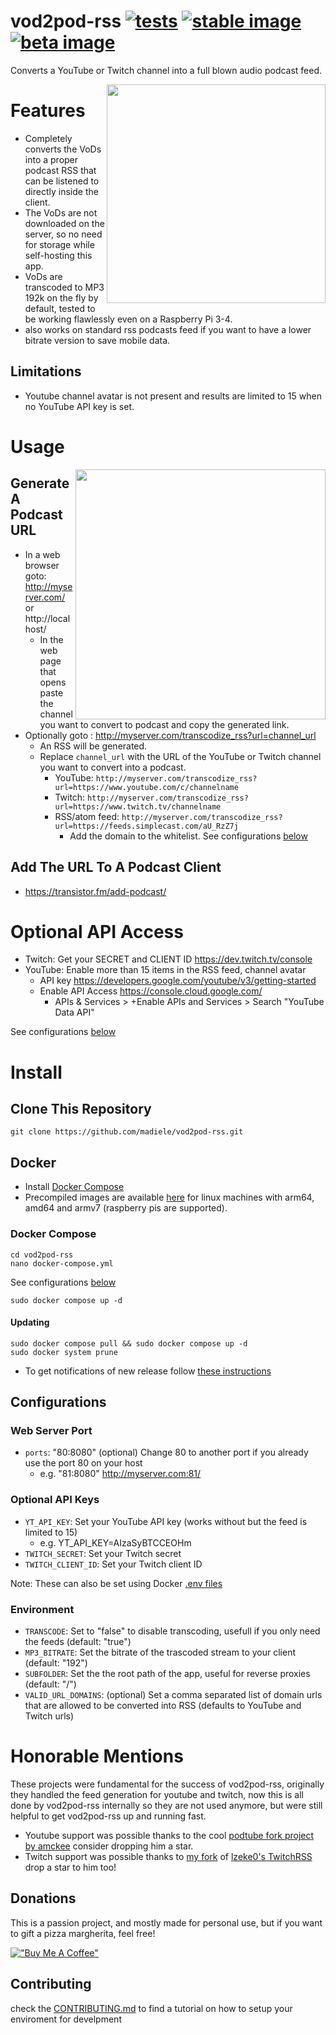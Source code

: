 # vod2pod-rss [![tests](https://github.com/madiele/vod2pod-rss/actions/workflows/rust.yml/badge.svg)](https://github.com/madiele/vod2pod-rss/actions/workflows/rust.yml) [![stable image](https://github.com/madiele/vod2pod-rss/actions/workflows/docker-image.yml/badge.svg?branch=stable)](https://github.com/madiele/vod2pod-rss/actions/workflows/docker-image.yml) [![beta image](https://github.com/madiele/vod2pod-rss/actions/workflows/docker-image-beta.yml/badge.svg)](https://github.com/madiele/vod2pod-rss/actions/workflows/docker-image-beta.yml)

Converts a YouTube or Twitch channel into a full blown audio podcast feed.

<a label="example of it working with podcast addict" href="https://user-images.githubusercontent.com/4585690/231301791-2f838fb3-4f6e-4382-bac4-c968bfe98c08.png"><img src="https://user-images.githubusercontent.com/4585690/231301791-2f838fb3-4f6e-4382-bac4-c968bfe98c08.png" align="right" height="350" ></a>

# Features
- Completely converts the VoDs into a proper podcast RSS that can be listened to directly inside the client.
- The VoDs are not downloaded on the server, so no need for storage while self-hosting this app.
- VoDs are transcoded to MP3 192k on the fly by default, tested to be working flawlessly even on a Raspberry Pi 3-4.
- also works on standard rss podcasts feed if you want to have a lower bitrate version to save mobile data.

## Limitations
- Youtube channel avatar is not present and results are limited to 15 when no YouTube API key is set.

# Usage
<a label="frontend" href="https://user-images.githubusercontent.com/4585690/234704870-0bf3023a-78e0-4ccc-adea-9d1f6ea2fabc.png"><img src="https://user-images.githubusercontent.com/4585690/234704870-0bf3023a-78e0-4ccc-adea-9d1f6ea2fabc.png" align="right" width="400px" ></a>
## Generate A Podcast URL
- In a web browser goto: http://myserver.com/ or http://localhost/
  - In the web page that opens paste the channel you want to convert to podcast and copy the generated link.
- Optionally goto : http://myserver.com/transcodize_rss?url=channel_url
  - An RSS will be generated.
  - Replace `channel_url` with the URL of the YouTube or Twitch channel you want to convert into a podcast.
    - YouTube: `http://myserver.com/transcodize_rss?url=https://www.youtube.com/c/channelname`
    - Twitch: `http://myserver.com/transcodize_rss?url=https://www.twitch.tv/channelname`
    - RSS/atom feed: `http://myserver.com/transcodize_rss?url=https://feeds.simplecast.com/aU_RzZ7j`
      - Add the domain to the whitelist. See configurations [below](#configurations)

## Add The URL To A Podcast Client
- <https://transistor.fm/add-podcast/>

# Optional API Access
- Twitch: Get your SECRET and CLIENT ID <https://dev.twitch.tv/console>
- YouTube: Enable more than 15 items in the RSS feed, channel avatar
  - API key <https://developers.google.com/youtube/v3/getting-started>
  - Enable API Access <https://console.cloud.google.com/>
    - APIs & Services > +Enable APIs and Services > Search "YouTube Data API"

See configurations [below](#configurations)

# Install
## Clone This Repository  
```
git clone https://github.com/madiele/vod2pod-rss.git
```

## Docker
- Install [Docker Compose](https://docs.docker.com/compose/install/)
- Precompiled images are available [here](https://hub.docker.com/r/madiele/vod2pod-rss/) for linux machines with arm64, amd64 and armv7 (raspberry pis are supported).

### Docker Compose
```
cd vod2pod-rss
nano docker-compose.yml
```
See configurations [below](#configurations)
```
sudo docker compose up -d
```

#### Updating
```
sudo docker compose pull && sudo docker compose up -d
sudo docker system prune
```
- To get notifications of new release follow [these instructions](https://docs.github.com/en/account-and-profile/managing-subscriptions-and-notifications-on-github/setting-up-notifications/about-notifications)

## Configurations
### Web Server Port
- `ports`: "80:8080" (optional) Change 80 to another port if you already use the port 80 on your host
  - e.g. "81:8080" http://myserver.com:81/

### Optional API Keys
- `YT_API_KEY`: Set your YouTube API key (works without but the feed is limited to 15)
  - e.g. YT_API_KEY=AIzaSyBTCCEOHm
- `TWITCH_SECRET`: Set your Twitch secret
- `TWITCH_CLIENT_ID`: Set your Twitch client ID

Note: These can also be set using Docker [.env files](https://docs.docker.com/compose/environment-variables/env-file/) 

### Environment
- `TRANSCODE`: Set to "false" to disable transcoding, usefull if you only need the feeds (default: "true")
- `MP3_BITRATE`: Set the bitrate of the trascoded stream to your client (default: "192")
- `SUBFOLDER`: Set the the root path of the app, useful for reverse proxies (default: "/")
- `VALID_URL_DOMAINS`: (optional) Set a comma separated list of domain urls that are allowed to be converted into RSS  (defaults to YouTube and Twitch urls)

# Honorable Mentions

These projects were fundamental for the success of vod2pod-rss, originally they handled the feed generation for youtube and twitch, now this is all done by vod2pod-rss internally so they are not used anymore, but were still helpful to get vod2pod-rss up and running fast.
* Youtube support was possible thanks to the cool [podtube fork project by amckee](https://github.com/amckee/PodTube) consider dropping him a star.
* Twitch support was possible thanks to [my fork](https://github.com/madiele/TwitchToPodcastRSS) of [lzeke0's TwitchRSS](https://github.com/lzeke0/TwitchRSS) drop a star to him too!

## Donations

This is a passion project, and mostly made for personal use, but if you want to gift a pizza margherita, feel free!

[!["Buy Me A Coffee"](https://www.buymeacoffee.com/assets/img/custom_images/orange_img.png)](https://www.buymeacoffee.com/madiele)

## Contributing

check the [CONTRIBUTING.md](CONTRIBUTING.md) to find a tutorial on how to setup your enviroment for develpment
